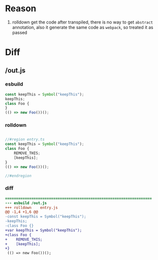 # Reason
1. rolldown get the code after transpiled, there is no way to get `abstract` annotation,
also it generate the same code as `webpack`, so treated it as passed
# Diff
## /out.js
### esbuild
```js
const keepThis = Symbol("keepThis");
keepThis;
class Foo {
}
(() => new Foo())();
```
### rolldown
```js

//#region entry.ts
const keepThis = Symbol("keepThis");
class Foo {
	REMOVE_THIS;
	[keepThis];
}
(() => new Foo())();

//#endregion
```
### diff
```diff
===================================================================
--- esbuild	/out.js
+++ rolldown	entry.js
@@ -1,4 +1,6 @@
-const keepThis = Symbol("keepThis");
-keepThis;
-class Foo {}
+var keepThis = Symbol("keepThis");
+class Foo {
+    REMOVE_THIS;
+    [keepThis];
+}
 (() => new Foo())();

```